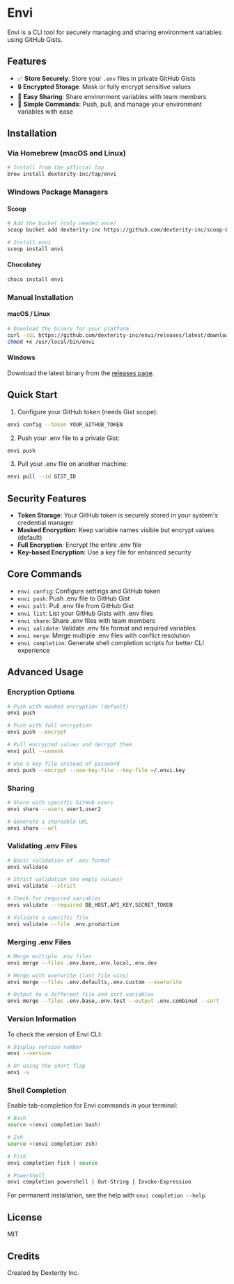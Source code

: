 # Envi

Envi is a CLI tool for securely managing and sharing environment variables using GitHub Gists.

## Features

- ✅ **Store Securely**: Store your `.env` files in private GitHub Gists
- 🔒 **Encrypted Storage**: Mask or fully encrypt sensitive values
- 🔄 **Easy Sharing**: Share environment variables with team members
- 🚀 **Simple Commands**: Push, pull, and manage your environment variables with ease

## Installation

### Via Homebrew (macOS and Linux)

```bash
# Install from the official tap
brew install dexterity-inc/tap/envi
```

### Windows Package Managers

#### Scoop

```bash
# Add the bucket (only needed once)
scoop bucket add dexterity-inc https://github.com/dexterity-inc/scoop-bucket.git

# Install envi
scoop install envi
```

#### Chocolatey

```bash
choco install envi
```

### Manual Installation

#### macOS / Linux

```bash
# Download the binary for your platform
curl -sSL https://github.com/dexterity-inc/envi/releases/latest/download/envi-$(uname -s)-$(uname -m) -o /usr/local/bin/envi
chmod +x /usr/local/bin/envi
```

#### Windows

Download the latest binary from the [releases page](https://github.com/dexterity-inc/envi/releases).

## Quick Start

1. Configure your GitHub token (needs Gist scope):

```bash
envi config --token YOUR_GITHUB_TOKEN
```

2. Push your .env file to a private Gist:

```bash
envi push
```

3. Pull your .env file on another machine:

```bash
envi pull --id GIST_ID
```

## Security Features

- **Token Storage**: Your GitHub token is securely stored in your system's credential manager
- **Masked Encryption**: Keep variable names visible but encrypt values (default)
- **Full Encryption**: Encrypt the entire .env file
- **Key-based Encryption**: Use a key file for enhanced security

## Core Commands

- `envi config`: Configure settings and GitHub token
- `envi push`: Push .env file to GitHub Gist
- `envi pull`: Pull .env file from GitHub Gist
- `envi list`: List your GitHub Gists with .env files
- `envi share`: Share .env files with team members
- `envi validate`: Validate .env file format and required variables
- `envi merge`: Merge multiple .env files with conflict resolution
- `envi completion`: Generate shell completion scripts for better CLI experience

## Advanced Usage

### Encryption Options

```bash
# Push with masked encryption (default)
envi push

# Push with full encryption
envi push --encrypt

# Pull encrypted values and decrypt them
envi pull --unmask

# Use a key file instead of password
envi push --encrypt --use-key-file --key-file ~/.envi.key
```

### Sharing

```bash
# Share with specific GitHub users
envi share --users user1,user2

# Generate a shareable URL
envi share --url
```

### Validating .env Files

```bash
# Basic validation of .env format
envi validate

# Strict validation (no empty values)
envi validate --strict

# Check for required variables
envi validate --required DB_HOST,API_KEY,SECRET_TOKEN

# Validate a specific file
envi validate --file .env.production
```

### Merging .env Files

```bash
# Merge multiple .env files
envi merge --files .env.base,.env.local,.env.dev

# Merge with overwrite (last file wins)
envi merge --files .env.defaults,.env.custom --overwrite

# Output to a different file and sort variables
envi merge --files .env.base,.env.test --output .env.combined --sort
```

### Version Information

To check the version of Envi CLI:

```bash
# Display version number
envi --version

# Or using the short flag
envi -v
```

### Shell Completion

Enable tab-completion for Envi commands in your terminal:

```bash
# Bash
source <(envi completion bash)

# Zsh
source <(envi completion zsh)

# Fish
envi completion fish | source

# PowerShell
envi completion powershell | Out-String | Invoke-Expression
```

For permanent installation, see the help with `envi completion --help`.

## License

MIT

## Credits

Created by Dexterity Inc.
